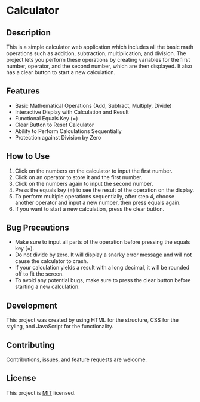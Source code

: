 # Calculator

## Description

This is a simple calculator web application which includes all the basic math operations such as addition, subtraction, multiplication, and division. The project lets you perform these operations by creating variables for the first number, operator, and the second number, which are then displayed. It also has a clear button to start a new calculation.

## Features

- Basic Mathematical Operations (Add, Subtract, Multiply, Divide)
- Interactive Display with Calculation and Result
- Functional Equals Key (=)
- Clear Button to Reset Calculator
- Ability to Perform Calculations Sequentially
- Protection against Division by Zero

## How to Use

1. Click on the numbers on the calculator to input the first number.
2. Click on an operator to store it and the first number.
3. Click on the numbers again to input the second number.
4. Press the equals key (=) to see the result of the operation on the display.
5. To perform multiple operations sequentially, after step 4, choose another operator and input a new number, then press equals again.
6. If you want to start a new calculation, press the clear button.

## Bug Precautions

- Make sure to input all parts of the operation before pressing the equals key (=).
- Do not divide by zero. It will display a snarky error message and will not cause the calculator to crash.
- If your calculation yields a result with a long decimal, it will be rounded off to fit the screen.
- To avoid any potential bugs, make sure to press the clear button before starting a new calculation.

## Development

This project was created by using HTML for the structure, CSS for the styling, and JavaScript for the functionality.

## Contributing

Contributions, issues, and feature requests are welcome.

## License

This project is [MIT](http://opensource.org/licenses/MIT) licensed.
